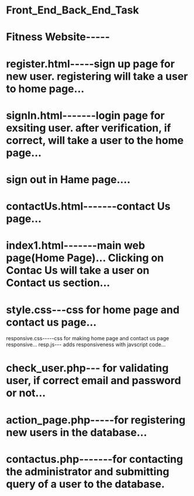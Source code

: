 # Front_End_Back_End_Task
# Fitness Website-----
# register.html-----sign up page for new user. registering will take a user to home page...
# signIn.html-------login page for exsiting user. after verification, if correct, will take a user to the home page...
# sign out in Hame page....
# contactUs.html-------contact Us page...
# index1.html-------main web page(Home Page)... Clicking on Contac Us will take a user on Contact us section...
# style.css---css for home page and contact us page...
responsive.css-----css for making home page and contact us page responsive...
resp.js--- adds responsiveness with javscript code...
# check_user.php--- for validating user, if correct email and password or not...
# action_page.php-----for registering new users in the database...
# contactus.php-------for contacting the administrator and submitting query of a user to the database.
